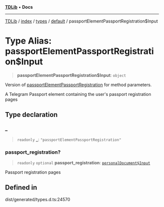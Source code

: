 [**TDLib**](../../../../../../README.md) • **Docs**

***

[TDLib](../../../../../../modules.md) / [index](../../../../../README.md) / [types](../../../README.md) / [default](../README.md) / passportElementPassportRegistration$Input

# Type Alias: passportElementPassportRegistration$Input

> **passportElementPassportRegistration$Input**: `object`

Version of [passportElementPassportRegistration](passportElementPassportRegistration.md) for method parameters.

A Telegram Passport element containing the user's passport registration pages

## Type declaration

### \_

> `readonly` **\_**: `"passportElementPassportRegistration"`

### passport\_registration?

> `readonly` `optional` **passport\_registration**: [`personalDocument$Input`](personalDocument$Input-1.md)

Passport registration pages

## Defined in

dist/generated/types.d.ts:24570
